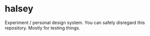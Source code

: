 # halsey

Experiment / personal design system. You can safely disregard this repository. Mostly for testing things.
